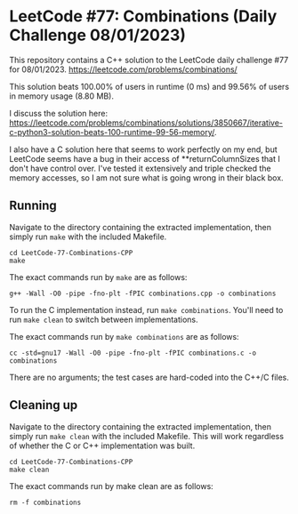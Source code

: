 # LeetCode #77: Combinations (Daily Challenge 08/01/2023)
This repository contains a C++ solution to the LeetCode daily challenge #77 for 08/01/2023. https://leetcode.com/problems/combinations/

This solution beats 100.00% of users in runtime (0 ms) and 99.56% of users in memory usage (8.80 MB). 

I discuss the solution here: https://leetcode.com/problems/combinations/solutions/3850667/iterative-c-python3-solution-beats-100-runtime-99-56-memory/.

I also have a C solution here that seems to work perfectly on my end, but LeetCode seems have a bug in their access of **returnColumnSizes that I don't have control over. I've tested it extensively and triple checked the memory accesses, so I am not sure what is going wrong in their black box.

## Running
Navigate to the directory containing the extracted implementation, then simply run `make` with the included Makefile.
```
cd LeetCode-77-Combinations-CPP
make
```

The exact commands run by `make` are as follows:

```
g++ -Wall -O0 -pipe -fno-plt -fPIC combinations.cpp -o combinations
```

To run the C implementation instead, run `make combinations`. You'll need to run `make clean` to switch between implementations.

The exact commands run by `make combinations` are as follows:

```
cc -std=gnu17 -Wall -O0 -pipe -fno-plt -fPIC combinations.c -o combinations
```

There are no arguments; the test cases are hard-coded into the C++/C files.

## Cleaning up
Navigate to the directory containing the extracted implementation, then simply run `make clean` with the included Makefile. This will work regardless of whether the C or C++ implementation was built.

```
cd LeetCode-77-Combinations-CPP
make clean
```

The exact commands run by make clean are as follows:

```
rm -f combinations
```
